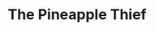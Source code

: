 ---
title: "The Pineapple Thief"
summary: "The Pineapple Thief is the musical vision of . He started TPT as an outlet for his music back in 1999. In the spring of 2002, after the third album, *Variations on a Dream*, which was probably the album that gave TPT the boost they needed, reaching out to yet more people all over the world, Bruce decided to form a band to take his music to the fans. The band consisted of his close musical friends - former university band mate on bass, on guitars, on keyboards and on drums. Matt has since left but has since joined to play keyboards. Wayne Higgins left the band in March 2008, but the group continues as a four-piece live act. The first six albums were released on records. In late 2007, the band were signed to , who would later re-release their older albums.."
image: "the-pineapple-thief.jpg"
apple_music_artist_url: "https://music.apple.com/gb/artist/the-pineapple-thief/278648772"
wikipedia_url: "https://en.wikipedia.org/wiki/The_Pineapple_Thief"
---